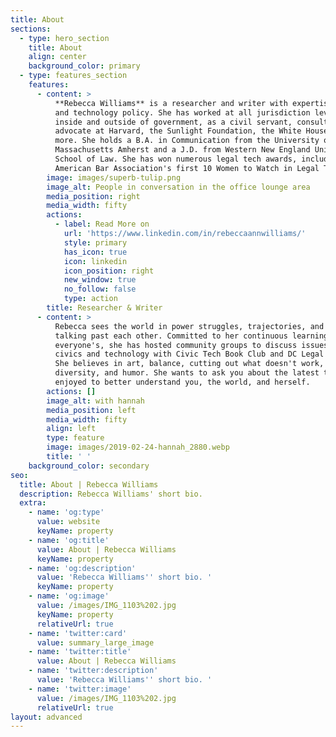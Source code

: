 ```yaml
---
title: About
sections:
  - type: hero_section
    title: About
    align: center
    background_color: primary
  - type: features_section
    features:
      - content: >
          **Rebecca Williams** is a researcher and writer with expertise in data
          and technology policy. She has worked at all jurisdiction levels,
          inside and outside of government, as a civil servant, consultant, and
          advocate at Harvard, the Sunlight Foundation, the White House, and
          more. She holds a B.A. in Communication from the University of
          Massachusetts Amherst and a J.D. from Western New England University
          School of Law. She has won numerous legal tech awards, including
          American Bar Association's first 10 Women to Watch in Legal Tech.
        image: images/superb-tulip.png
        image_alt: People in conversation in the office lounge area
        media_position: right
        media_width: fifty
        actions:
          - label: Read More on
            url: 'https://www.linkedin.com/in/rebeccaannwilliams/'
            style: primary
            has_icon: true
            icon: linkedin
            icon_position: right
            new_window: true
            no_follow: false
            type: action
        title: Researcher & Writer
      - content: >
          Rebecca sees the world in power struggles, trajectories, and people
          talking past each other. Committed to her continuous learning and
          everyone's, she has hosted community groups to discuss issues betwixt
          civics and technology with Civic Tech Book Club and DC Legal Hackers.
          She believes in art, balance, cutting out what doesn't work, density,
          diversity, and humor. She wants to ask you about the latest thing you
          enjoyed to better understand you, the world, and herself. 
        actions: []
        image_alt: with hannah
        media_position: left
        media_width: fifty
        align: left
        type: feature
        image: images/2019-02-24-hannah_2880.webp
        title: ' '
    background_color: secondary
seo:
  title: About | Rebecca Williams
  description: Rebecca Williams' short bio.
  extra:
    - name: 'og:type'
      value: website
      keyName: property
    - name: 'og:title'
      value: About | Rebecca Williams
      keyName: property
    - name: 'og:description'
      value: 'Rebecca Williams'' short bio. '
      keyName: property
    - name: 'og:image'
      value: /images/IMG_1103%202.jpg
      keyName: property
      relativeUrl: true
    - name: 'twitter:card'
      value: summary_large_image
    - name: 'twitter:title'
      value: About | Rebecca Williams
    - name: 'twitter:description'
      value: 'Rebecca Williams'' short bio. '
    - name: 'twitter:image'
      value: /images/IMG_1103%202.jpg
      relativeUrl: true
layout: advanced
---
```

